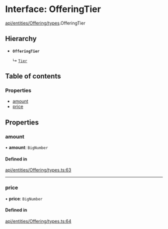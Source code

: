 # Interface: OfferingTier

[api/entities/Offering/types](../wiki/api.entities.Offering.types).OfferingTier

## Hierarchy

- **`OfferingTier`**

  ↳ [`Tier`](../wiki/api.entities.Offering.types.Tier)

## Table of contents

### Properties

- [amount](../wiki/api.entities.Offering.types.OfferingTier#amount)
- [price](../wiki/api.entities.Offering.types.OfferingTier#price)

## Properties

### amount

• **amount**: `BigNumber`

#### Defined in

[api/entities/Offering/types.ts:63](https://github.com/PolymeshAssociation/polymesh-sdk/blob/07a4c5b0/src/api/entities/Offering/types.ts#L63)

___

### price

• **price**: `BigNumber`

#### Defined in

[api/entities/Offering/types.ts:64](https://github.com/PolymeshAssociation/polymesh-sdk/blob/07a4c5b0/src/api/entities/Offering/types.ts#L64)
